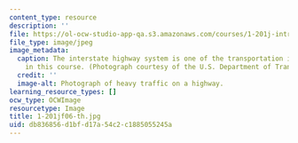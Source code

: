 ```yaml
---
content_type: resource
description: ''
file: https://ol-ocw-studio-app-qa.s3.amazonaws.com/courses/1-201j-introduction-to-transportation-systems-fall-2006/db836856d1bfd17a54c2c1885055245a_1-201jf06-th.jpg
file_type: image/jpeg
image_metadata:
  caption: The interstate highway system is one of the transportation issues discussed
    in this course. (Photograph courtesy of the U.S. Department of Transportation.)
  credit: ''
  image-alt: Photograph of heavy traffic on a highway.
learning_resource_types: []
ocw_type: OCWImage
resourcetype: Image
title: 1-201jf06-th.jpg
uid: db836856-d1bf-d17a-54c2-c1885055245a
---
```


